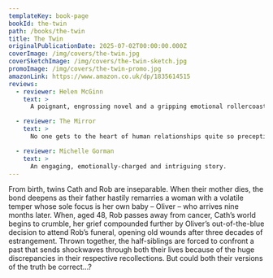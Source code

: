 ```yaml
---
templateKey: book-page
bookId: the-twin
path: /books/the-twin
title: The Twin
originalPublicationDate: 2025-07-02T00:00:00.000Z
coverImage: /img/covers/the-twin.jpg
coverSketchImage: /img/covers/the-twin-sketch.jpg
promoImage: /img/covers/the-twin-promo.jpg
amazonLink: https://www.amazon.co.uk/dp/1835614515
reviews:
  - reviewer: Helen McGinn
    text: >
      A poignant, engrossing novel and a gripping emotional rollercoaster.

  - reviewer: The Mirror
    text: >
      No one gets to the heart of human relationships quite so preceptively as Brookfield.

  - reviewer: Michelle Gorman
    text: >
      An engaging, emotionally-charged and intriguing story.
---
```


From birth, twins Cath and Rob are inseparable. When their mother
dies, the bond deepens as their father hastily remarries a woman with a volatile temper whose sole focus is her own baby – Oliver – who arrives nine months later.
When, aged 48, Rob passes away from cancer, Cath’s world begins to crumble, her grief compounded further by Oliver’s out-of-the-blue decision to attend Rob’s funeral, opening old wounds after three decades of estrangement.
Thrown together, the half-siblings are forced to confront a past that sends shockwaves through both their lives because of the huge discrepancies in their respective recollections.
But could both their versions of the truth be correct…?